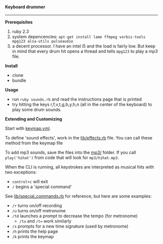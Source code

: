 #### Keyboard drummer

---

**Prerequisites**

1. ruby 2.3
3. system depencencies: `apt-get install lame ffmpeg vorbis-tools mpg123 alsa-utils pulseaudio`
4. a decent processor. I have an intel i5 and the load is fairly low. But
keep in mind that every drum hit opens a thread and tells `mpg123` to play a
mp3 file. 

**Install**

- clone
- bundle

**Usage**

- run `ruby sounds.rb` and read the instructions page that is printed
- try hitting the keys r,f,v,t,g,b,y,h,n (all in the center of the keyboard) to play some drum sounds.

**Extending and Customizing**

Start with [keymap.yml](./keymap.yml).

To define 'sound effects', work in the [lib/effects.rb](lib/effects.rb) file.
You can call these method from the keymap file

To add mp3 sounds, save the files into the [mp3/](./mp3/) folder.
If you call `play('hihat')` from code that will look for `mp3/hihat.mp3`.

When the CLI is running, all keystrokes are interpreted as musical hits with
two exceptions:

  - `control+c` will exit
  - `/` begins a 'special command'

See [lib/special_commands.rb](./lib/special_commands.rb) for reference, but here
are some examples:

  - `/r` turns on/off recording
  - `/u` turns on/off metronome
  - `/td` launches a prompt to decrease the tempo (for metronome)
    - `/tu` and `/t=` work similarly
  - `/s` prompts for a new time signature (used by metronome)
  - `/h` prints the help page
  - `/k` prints the keymap
